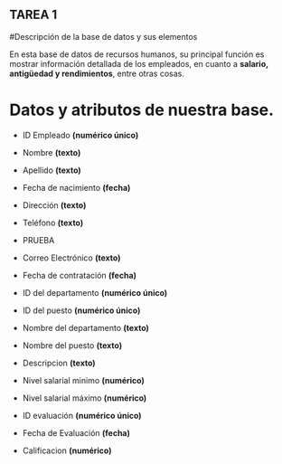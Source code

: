 ## TAREA 1

#Descripción de la base de datos y sus elementos

En esta base de datos de recursos humanos,  su principal función es mostrar información detallada de los empleados, en cuanto a **salario, antigüedad y rendimientos**, entre otras cosas.

# **Datos y atributos de nuestra base.**

- ID Empleado **(numérico único)**

- Nombre **(texto)**

- Apellido **(texto)**

- Fecha de nacimiento **(fecha)**

- Dirección **(texto)**

- Teléfono **(texto)**

- PRUEBA

- Correo Electrónico **(texto)**

- Fecha de contratación **(fecha)**

- ID del departamento **(numérico único)**

- ID del puesto **(numérico único)**

- Nombre del departamento **(texto)**

- Nombre del puesto **(texto)**
 
- Descripcion **(texto)**

- Nivel salarial minimo **(numérico)**

- Nivel salarial máximo **(numérico)**

- ID evaluación **(numérico único)**

- Fecha de Evaluación  **(fecha)**

- Calificacion **(numérico)**
